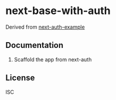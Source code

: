 # next-base-with-auth
Derived from [next-auth-example](https://github.com/nextauthjs/next-auth-example)

## Documentation

1. Scaffold the app from next-auth

## License

ISC

